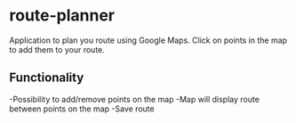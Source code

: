 # route-planner
Application to plan you route using Google Maps. Click on points in the map to add them to your route.

## Functionality
-Possibility to add/remove points on the map
-Map will display route between points on the map
-Save route

